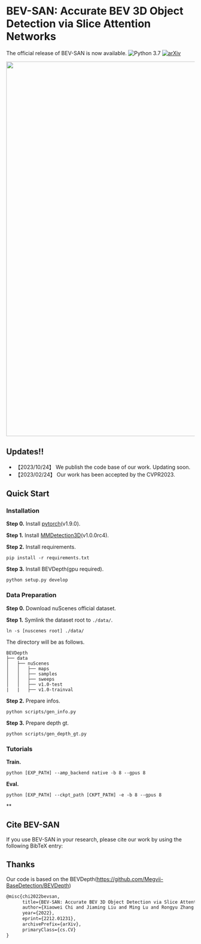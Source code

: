 # BEV-SAN: Accurate BEV 3D Object Detection via Slice Attention Networks
The official release of BEV-SAN is now available.
![Python 3.7](https://img.shields.io/badge/Python-3.7-red)
[![arXiv](https://img.shields.io/badge/arXiv-Paper-<COLOR>.svg)](https://arxiv.org/abs/2212.01231)

<img src="assets/BEVSAN.png" width="1000" >

## Updates!!
* 【2023/10/24】 We publish the code base of our work. Updating soon.
* 【2023/02/24】 Our work has been accepted by the CVPR2023.
## Quick Start
### Installation
**Step 0.** Install [pytorch](https://pytorch.org/)(v1.9.0).

**Step 1.** Install [MMDetection3D](https://github.com/open-mmlab/mmdetection3d)(v1.0.0rc4).

**Step 2.** Install requirements.
```shell
pip install -r requirements.txt
```
**Step 3.** Install BEVDepth(gpu required).
```shell
python setup.py develop
```

### Data Preparation
**Step 0.** Download nuScenes official dataset.

**Step 1.** Symlink the dataset root to `./data/`.
```
ln -s [nuscenes root] ./data/
```
The directory will be as follows.
```
BEVDepth
├── data
│   ├── nuScenes
│   │   ├── maps
│   │   ├── samples
│   │   ├── sweeps
│   │   ├── v1.0-test
|   |   ├── v1.0-trainval
```
**Step 2.** Prepare infos.
```
python scripts/gen_info.py
```
**Step 3.** Prepare depth gt.
```
python scripts/gen_depth_gt.py
```

### Tutorials
**Train.**
```
python [EXP_PATH] --amp_backend native -b 8 --gpus 8
```
**Eval.**
```
python [EXP_PATH] --ckpt_path [CKPT_PATH] -e -b 8 --gpus 8
```

**

## Cite BEV-SAN
If you use BEV-SAN in your research, please cite our work by using the following BibTeX entry:

## Thanks
Our code is based on the BEVDepth(https://github.com/Megvii-BaseDetection/BEVDepth)

```latex
@misc{chi2022bevsan,
      title={BEV-SAN: Accurate BEV 3D Object Detection via Slice Attention Networks}, 
      author={Xiaowei Chi and Jiaming Liu and Ming Lu and Rongyu Zhang and Zhaoqing Wang and Yandong Guo and Shanghang Zhang},
      year={2022},
      eprint={2212.01231},
      archivePrefix={arXiv},
      primaryClass={cs.CV}
}
```
